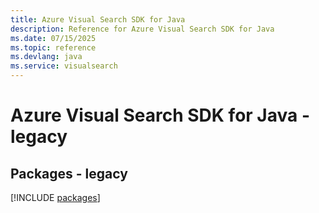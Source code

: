 ```yaml
---
title: Azure Visual Search SDK for Java
description: Reference for Azure Visual Search SDK for Java
ms.date: 07/15/2025
ms.topic: reference
ms.devlang: java
ms.service: visualsearch
---
```

# Azure Visual Search SDK for Java - legacy
## Packages - legacy
[!INCLUDE [packages](visual-search-index.md)]